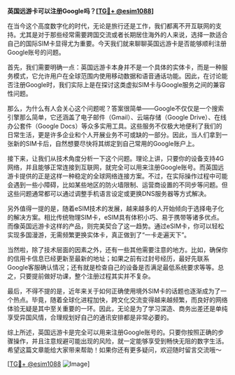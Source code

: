 **英国远游卡可以注册Google吗？[[TG💪+ @esim1088](https://t.me/s/esim1088)]**

在当今这个高度数字化的时代，无论是旅行还是工作，我们都离不开互联网的支持。尤其是对于那些经常需要跨国交流或者长期居住海外的人来说，选择一款适合自己的国际SIM卡显得尤为重要。今天我们就来聊聊英国远游卡是否能够顺利注册Google账号的问题。

首先，我们需要明确一点：英国远游卡本身并不是一个具体的实体卡，而是一种服务模式，它允许用户在全球范围内使用移动数据和语音通话功能。因此，在讨论能否注册Google时，我们实际上是在探讨这类虚拟SIM卡与Google服务之间的兼容性问题。

那么，为什么有人会关心这个问题呢？答案很简单——Google不仅仅是一个搜索引擎那么简单，它还涵盖了电子邮件（Gmail）、云端存储（Google Drive）、在线办公套件（Google Docs）等众多实用工具。这些服务不仅极大地便利了我们的日常生活，更是许多企业和个人开展业务不可或缺的一部分。因此，当人们拿到一张新的SIM卡后，自然想要尽快将其绑定到自己常用的Google账户上。

接下来，让我们从技术角度分析一下这个问题。理论上讲，只要你的设备支持4G网络，并且能够正常连接到互联网，就完全可以用来注册Google账号。而英国远游卡提供的正是这样一种稳定的全球网络连接方案。不过，在实际操作过程中可能会遇到一些小障碍，比如某些地区的防火墙限制、运营商设置的不同步等问题。但这些问题通常都可以通过调整手机语言设定或更换DNS服务器等方式解决。

另外值得一提的是，随着eSIM技术的发展，越来越多的人开始倾向于选择电子化的解决方案。相比传统物理SIM卡，eSIM具有体积小巧、易于携带等诸多优点。而像英国远游卡这样的产品，则完美契合了这一趋势。通过eSIM卡，你可以轻松实现多国漫游，无需频繁更换实体卡，真正做到了“一卡走遍天下”。

当然啦，除了技术层面的因素之外，还有一些其他需要注意的地方。比如，确保你的信用卡信息已经更新至最新的地址；如果之前有过封号经历，最好先联系Google客服确认情况；还有就是检查自己的设备是否满足最低系统要求等等。总之，只要提前做好功课，整个注册过程其实并不复杂。

最后，不得不提的是，近年来关于如何正确使用境外SIM卡的话题也逐渐成为了一个热点。毕竟，随着全球化进程加快，跨文化交流变得越来越频繁，而良好的网络体验无疑是其中至关重要的一环。因此，无论是为了学习深造、商务出差还是单纯享受异国风情，合理规划好自己的通讯安排都是非常必要的。

综上所述，英国远游卡是完全可以用来注册Google账号的。只要你按照正确的步骤操作，并且注意规避可能出现的风险，就一定能够享受到畅快无阻的数字生活。希望这篇文章能给大家带来帮助！如果你还有更多疑问，欢迎随时留言交流哦～

[[TG💪+ @esim1088](https://t.me/s/esim1088) ![Image](https://i.postimg.cc/4NQfJmqS/Snipaste-2025-05-13-00-14-12.png)]